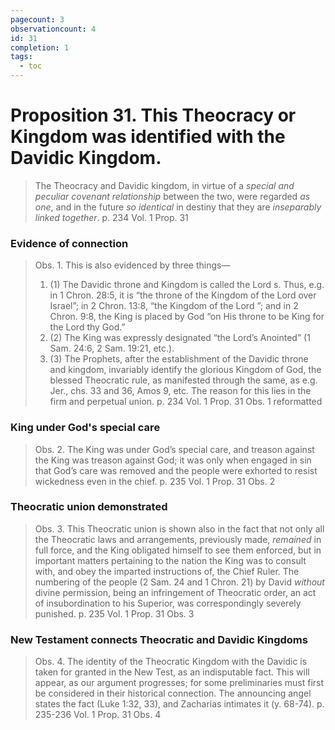 ```yaml
---
pagecount: 3
observationcount: 4
id: 31
completion: 1
tags:
  - toc
---
```

# Proposition 31. This Theocracy or Kingdom was identified with the Davidic Kingdom.

>The Theocracy and Davidic kingdom, in virtue of a *special and peculiar covenant relationship* between the two, were regarded *as one*, and in the future *so identical* in destiny that they are *inseparably linked together*.
>p. 234 Vol. 1 Prop. 31
### Evidence of connection
>Obs. 1. This is also evidenced by three things—
>1. (1) The Davidic throne and Kingdom is called the Lord s. Thus, e.g. in 1 Chron. 28:5, it is “the throne of the Kingdom of the Lord over Israel”; in 2 Chron. 13:8, “the Kingdom of the Lord ”; and in 2 Chron. 9:8, the King is placed by God “on His throne to be King for the Lord thy God.” 
>2. (2) The King was expressly designated “the Lord’s Anointed” (1 Sam. 24:6, 2 Sam. 19:21, etc.). 
>3. (3) The Prophets, after the establishment of the Davidic throne and kingdom, invariably identify the glorious Kingdom of God, the blessed Theocratic rule, as manifested through the same, as e.g. Jer., chs. 33 and 36, Amos 9, etc. The reason for this lies in the firm and perpetual union.
>p. 234 Vol. 1 Prop. 31 Obs. 1 reformatted
### King under God's special care
>Obs. 2. The King was under God’s special care, and treason against the King was treason against God; it was only when engaged in sin that God’s care was removed and the people were exhorted to resist wickedness even in the chief.
>p. 235 Vol. 1 Prop. 31 Obs. 2
### Theocratic union demonstrated
>Obs. 3. This Theocratic union is shown also in the fact that not only all the Theocratic laws and arrangements, previously made, *remained* in full force, and the King obligated himself to see them enforced, but in important matters pertaining to the nation the King was to consult with, and obey the imparted instructions of, the Chief Ruler. The numbering of the people (2 Sam. 24 and 1 Chron. 21) by David *without* divine permission, being an infringement of Theocratic order, an act of insubordination to his Superior, was correspondingly severely punished.
>p. 235 Vol. 1 Prop. 31 Obs. 3
### New Testament connects Theocratic and Davidic Kingdoms
>Obs. 4. The identity of the Theocratic Kingdom with the Davidic is taken for granted in the New Test, as an indisputable fact. This will appear, as our argument progresses; for some preliminaries must first be considered in their historical connection. The announcing angel states the fact (Luke 1:32, 33), and Zacharias intimates it (y. 68-74).
>p. 235-236 Vol. 1 Prop. 31 Obs. 4